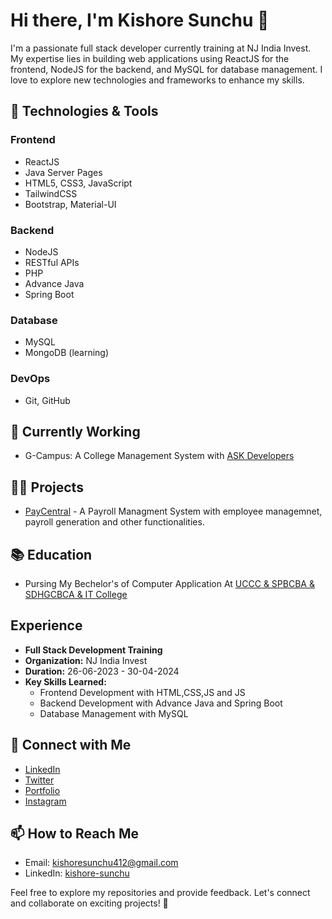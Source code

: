 # Hi there, I'm Kishore Sunchu 👋

I'm a passionate full stack developer currently training at NJ India Invest. My expertise lies in building web applications using ReactJS for the frontend, NodeJS for the backend, and MySQL for database management. I love to explore new technologies and frameworks to enhance my skills.

## 🔧 Technologies & Tools

### Frontend
- ReactJS
- Java Server Pages
- HTML5, CSS3, JavaScript
- TailwindCSS
- Bootstrap, Material-UI

### Backend
- NodeJS
- RESTful APIs
- PHP
- Advance Java
- Spring Boot

### Database
- MySQL
- MongoDB (learning)

### DevOps
- Git, GitHub

## 🌱 Currently Working 

- G-Campus: A College Management System with [ASK Developers](https://github.com/ask-devs)

## 👨‍💻 Projects

- [PayCentral](https://github.com/kishore-sunchu/mini-project) - A Payroll Managment System with employee managemnet, payroll generation and other functionalities.

## 📚 Education

- Pursing My Bechelor's of Computer Application At [UCCC & SPBCBA & SDHGCBCA & IT College](https://udhnacollege.ac.in/Home.php)

## Experience

- **Full Stack Development Training**
- **Organization:** NJ India Invest
- **Duration:** 26-06-2023 - 30-04-2024
- **Key Skills Learned:**
  - Frontend Development with HTML,CSS,JS and JS
  - Backend Development with Advance Java and Spring Boot
  - Database Management with MySQL

## 🤝 Connect with Me

- [LinkedIn](https://www.linkedin.com/in/kishore-sunchu-781750222/)
- [Twitter](https://twitter.com/P1101Sunchu)
- [Portfolio](https://kishore-sunchu.github.io/Portfolio/)
- [Instagram](https://www.instagram.com/_kishore_sunchu_0426/)

## 📫 How to Reach Me

- Email: kishoresunchu412@gmail.com
- LinkedIn: [kishore-sunchu](https://www.linkedin.com/in/kishore-sunchu-781750222/)

Feel free to explore my repositories and provide feedback. Let's connect and collaborate on exciting projects! 🚀

<!---
kishore-sunchu/kishore-sunchu is a ✨ special ✨ repository because its `README.md` (this file) appears on your GitHub profile.
You can click the Preview link to take a look at your changes.
--->
